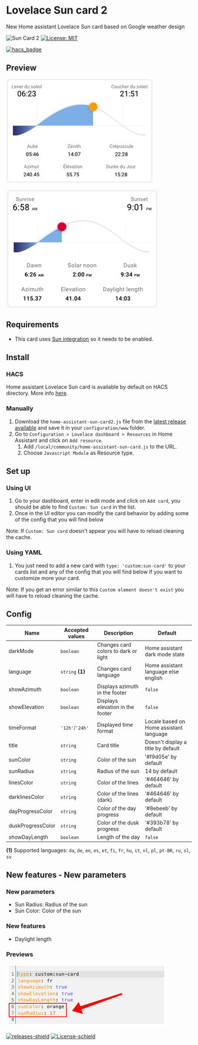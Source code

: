 # Lovelace Sun card 2

New Home assistant Lovelace Sun card based on Google weather design

![Sun Card 2](https://img.shields.io/github/v/release/trollix/home-assistant-sun-card)
[![License: MIT](https://img.shields.io/badge/License-MIT-yellow.svg)](LICENSE)

[![hacs_badge](https://img.shields.io/badge/HACS-Default-orange.svg?style=flat)](https://github.com/custom-components/hacs)

## Preview

![Sun Card](https://github.com/trollix/home-assistant-sun-card/blob/main/img01.png?raw=true "Sun Card")

![Sun Card](https://github.com/trollix/home-assistant-sun-card/blob/main/img03.png?raw=true "Sun Card")

## Requirements

- This card uses [Sun integration](https://www.home-assistant.io/integrations/sun/) so it needs to be enabled.

## Install

### HACS

Home assistant Lovelace Sun card is available by default on HACS directory. More info [here](https://hacs.xyz/).

### Manually

1. Download the `home-assistant-sun-card2.js` file from the [latest release available](https://github.com/trollix/home-assistant-sun-card/releases) and save it in your `configuration/www` folder.
1. Go to `Configuration > Lovelace dashboard > Resources` in Home Assistant and click on `Add resource`.
    1. Add `/local/community/home-assistant-sun-card.js` to the URL.
    1. Choose `Javascript Module` as Resource type.

## Set up

### Using UI

1. Go to your dashboard, enter in edit mode and click on `Add card`, you should be able to find `Custom: Sun card` in the list.
1. Once in the UI editor you can modify the card behavior by adding some of the config that you will find below

Note: If `Custom: Sun card` doesn't appear you will have to reload cleaning the cache.

### Using YAML

1. You just need to add a new card with `type: 'custom:sun-card'` to your cards list and any of the config that you will find below if you want to customize more your card.

Note: If you get an error similar to this `Custom element doesn't exist` you will have to reload cleaning the cache.

## Config

| Name              | Accepted values      | Description                          | Default                                             |
|-------------------|----------------------|--------------------------------------|-----------------------------------------------------|
| darkMode          | `boolean`            | Changes card colors to dark or light | Home assistant dark mode state                      |
| language          | `string` **(1)**     | Changes card language                | Home assistant language else english                |
| showAzimuth       | `boolean`            | Displays azimuth in the footer       | `false`                                             |
| showElevation     | `boolean`            | Displays elevation in the footer     | `false`                                             |
| timeFormat        | `'12h'`/`'24h'`      | Displayed time format                | Locale based on Home assistant language             |
| title             | `string`             | Card title                           | Doesn't display a title by default                  |
| sunColor          | `string`             | Color of the sun                     | '#f9d05e' by default                                |
| sunRadius         | `string`             | Radius of the sun                    | 14 by default                                       |
| linesColor        | `string`             | Color of the lines                   | '#464646' by default                                |
| darklinesColor    | `string`             | Color of the lines (dark)            | '#464646' by default                                |
| dayProgressColor  | `string`             | Color of the day progress            | '#8ebeeb' by default                                |
| duskProgressColor | `string`             | Color of the dusk progress           | '#393b78' by default                                |
| showDayLength     | `boolean`            | Length of the day                    | `false`                                             |

**(1)** Supported languages: `da`, `de`, `en`, `es`, `et`, `fi`, `fr`, `hu`, `it`, `nl`, `pl`, `pt-BR`, `ru`, `sl`, `sv`

## New features - New parameters

### New parameters

- Sun Radius: Radius of the sun
- Sun Color: Color of the sun

### New features

- Daylight length

### Previews

![Sun Card Param](https://github.com/trollix/home-assistant-sun-card/blob/main/img02.png?raw=true "Sun Card Param")

[![releases-shield](https://img.shields.io/github/release-date/trollix/home-assistant-sun-card)](https://img.shields.io/github/release-date/trollix/home-assistant-sun-card)
[![License-schield](https://img.shields.io/github/license/trollix/home-assistant-sun-card)](https://img.shields.io/github/license/trollix/home-assistant-sun-card)